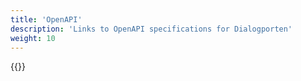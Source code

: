 ```yaml
---
title: 'OpenAPI'
description: 'Links to OpenAPI specifications for Dialogporten'
weight: 10
---
```



{{<children />}}

